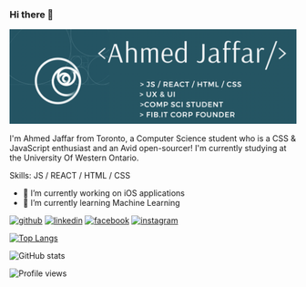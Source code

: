 ### Hi there 👋

![Computer Science Student](https://github.com/Ajaffar1/Ajaffar1/blob/main/Screen%20Shot%202021-12-20%20at%204.52.45%20AM.png?raw=true)

I'm Ahmed Jaffar from Toronto, a Computer Science student who is a CSS & JavaScript enthusiast and an Avid open-sourcer! I'm currently studying at the University Of Western Ontario.

Skills: JS / REACT / HTML / CSS 

- 🔭 I’m currently working on iOS applications 
- 🌱 I’m currently learning Machine Learning  


[<img src='https://cdn.jsdelivr.net/npm/simple-icons@3.0.1/icons/github.svg' alt='github' height='40'>](https://github.com/ajaffar1)  [<img src='https://cdn.jsdelivr.net/npm/simple-icons@3.0.1/icons/linkedin.svg' alt='linkedin' height='40'>](https://www.linkedin.com/in/Ahmed-Jaffar/)  [<img src='https://cdn.jsdelivr.net/npm/simple-icons@3.0.1/icons/facebook.svg' alt='facebook' height='40'>](https://www.facebook.com/jamal.jaffar.90)  [<img src='https://cdn.jsdelivr.net/npm/simple-icons@3.0.1/icons/instagram.svg' alt='instagram' height='40'>](https://www.instagram.com/_ajaffar/)  

[![Top Langs](https://github-readme-stats.vercel.app/api/top-langs/?username=ajaffar1)](https://github.com/anuraghazra/github-readme-stats)

![GitHub stats](https://github-readme-stats.vercel.app/api?username=ajaffar1&show_icons=true)  

![Profile views](https://gpvc.arturio.dev/ajaffar1)  
